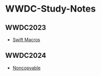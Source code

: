 # WWDC-Study-Notes

## WWDC2023
- [Swift Macros](SwiftMacros/SwiftMacros.md)

## WWDC2024
- [Noncopyable](Noncopyable/Noncopyable.md)
